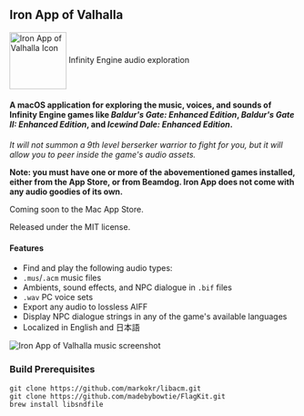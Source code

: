 ## Iron App of Valhalla
<image width="100" height="100" src="https://blugs.com/IAoV/IAoVIcon.png"
style="vertical-align:middle;"
alt="Iron App of Valhalla Icon"/>
Infinity Engine audio exploration


#### A macOS application for exploring the music, voices, and sounds of Infinity Engine games like _Baldur's Gate: Enhanced Edition_, _Baldur's Gate II: Enhanced Edition_, and _Icewind Dale: Enhanced Edition_.

_It will not summon a 9th level berserker warrior to fight for you, but it will allow you to peer inside the game's audio assets._

**Note: you must have one or more of the abovementioned games installed, either from the App Store, or from Beamdog. Iron App does not come with any audio goodies of its own.**  

Coming soon to the Mac App Store.

Released under the MIT license.

#### Features

*   Find and play the following audio types:
*   `.mus`/`.acm` music files
*   Ambients, sound effects, and NPC dialogue in `.bif` files
*   `.wav` PC voice sets
*   Export any audio to lossless AIFF
*   Display NPC dialogue strings in any of the game's available languages
*   Localized in English and 日本語

![Iron App of Valhalla music screenshot](https://blugs.com/IAoV/IAoVMusic.png)


### Build Prerequisites ###
```
git clone https://github.com/markokr/libacm.git
git clone https://github.com/madebybowtie/FlagKit.git
brew install libsndfile
```


